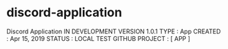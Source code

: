 # discord-application
Discord Application
IN DEVELOPMENT
VERSION 1.0.1
TYPE : App
CREATED : Apr 15, 2019
STATUS : LOCAL TEST
GITHUB PROJECT : [ APP ]
